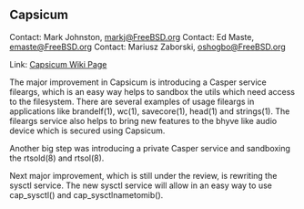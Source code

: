 ## Capsicum ##

Contact: Mark Johnston, <markj@FreeBSD.org>
Contact: Ed Maste, <emaste@FreeBSD.org>
Contact: Mariusz Zaborski, <oshogbo@FreeBSD.org>

Link:	 [Capsicum Wiki Page](https://wiki.FreeBSD.org/Capsicum)

The major improvement in Capsicum is introducing a Casper service
fileargs, which is an easy way helps to sandbox the utils which need
access to the filesystem. There are several examples of usage fileargs
in applications like brandelf(1), wc(1), savecore(1), head(1) and
strings(1). The fileargs service also helps to bring new features to
the bhyve like audio device which is secured using Capsicum.

Another big step was introducing a private Casper service and
sandboxing the rtsold(8) and rtsol(8).

Next major improvement, which is still under the review, is rewriting
the sysctl service. The new sysctl service will allow in an easy way
to use cap_sysctl() and cap_sysctlnametomib().
